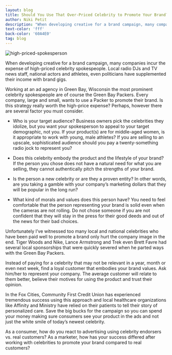 ```yaml
---
layout: blog
title: Should You Use That Over-Priced Celebrity to Promote Your Brand?
author: Niki Petit
description: "When developing creative for a brand campaign, many companies incur the expense of high-priced celebrity spokespeople, but is it worth the expense?"
text-color: 'fff'
back-color: '60A4E0'
tag: blog
---
```

![high-priced-spokesperson](/img/high-priced-spokesperson.jpg)

When developing creative for a brand campaign, many companies incur the expense of high-priced celebrity spokespeople. Local radio DJs and TV news staff, national actors and athletes, even politicians have supplemented their income with brand gigs.

Working at an ad agency in Green Bay, Wisconsin the most prominent celebrity spokespeople are of course the Green Bay Packers. Every company, large and small, wants to use a Packer to promote their brand. Is this strategy really worth the high-price expense? Perhaps, however there are several factor you must consider.

- Who is your target audience? Business owners pick the celebrities they idolize, but you want your spokesperson to appeal to your target demographic, not you. If your product(s) are for middle-aged women, is it appropriate to work with young, male athletes? If you are selling to an upscale, sophisticated audience should you pay a twenty-something radio jock to represent you?

- Does this celebrity embody the product and the lifestyle of your brand? If the person you chose does not have a natural need for what you are selling, they cannot authentically pitch the strengths of your brand.

- Is the person a new celebrity or are they a proven entity? In other words, are you taking a gamble with your company’s marketing dollars that they will be popular in the long run?

- What kind of morals and values does this person have? You need to feel comfortable that the person representing your brand is solid even when the cameras are not rolling. Do not chose someone if you are not confident that they will stay in the press for their good deeds and out of the news for their bad choices.

Unfortunately I’ve witnessed too many local and national celebrities who have been paid well to promote a brand only hurt the company image in the end. Tiger Woods and Nike, Lance Armstrong and Trek even Brett Favre had several local sponsorships that were quickly severed when he parted ways with the Green Bay Packers.

Instead of paying for a celebrity that may not be relevant in a year, month or even next week, find a loyal customer that embodies your brand values. Ask him/her to represent your company. The average customer will relate to them better, believe their motives for using the product and trust their opinion.

In the Fox Cities, Community First Credit Union has experienced tremendous success using this approach and local healthcare organizations like Affinity and Ministry have relied on their patients to tell their story of personalized care. Save the big bucks for the campaign so you can spend your money making sure consumers see your product in the ads and not just the white smile of today’s newest celebrity.

As a consumer, how do you react to advertising using celebrity endorsers vs. real customers? As a marketer, how has your success differed after working with celebrities to promote your brand compared to real customers?
